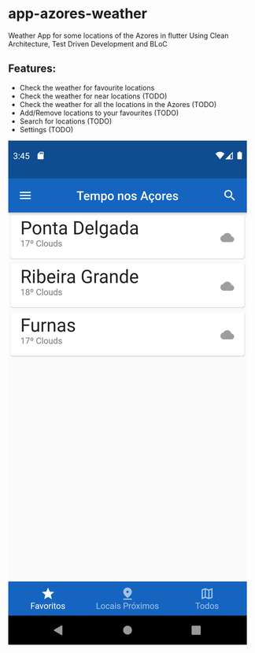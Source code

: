 # app-azores-weather
 Weather App for some locations of the Azores in flutter
 Using Clean Architecture, Test Driven Development and BLoC

## Features:
- Check the weather for favourite locations
- Check the weather for near locations (TODO)
- Check the weather for all the locations in the Azores (TODO)
- Add/Remove locations to your favourites (TODO)
- Search for locations (TODO)
- Settings (TODO)

![favourites_tab](previews/favs_page_preview.png)
